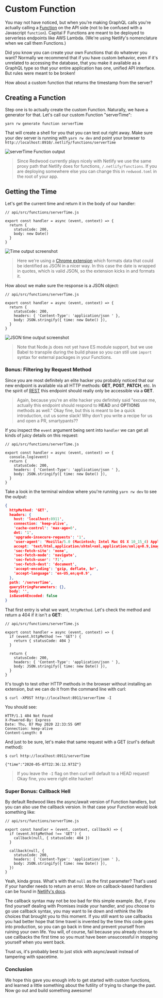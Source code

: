 # Custom Function

You may not have noticed, but when you're making GraphQL calls you're actually calling a [Function](https://docs.netlify.com/functions/overview/) on the API side (not to be confused with a Javascript `function`). Capital F Functions are meant to be deployed to serverless endpoints like AWS Lambda. (We're using Netlify's nomenclature when we call them Functions.)

Did you know you can create your own Functions that do whatever you want? Normally we recommend that if you have custom behavior, even if it's unrelated to accessing the database, that you make it available as a GraphQL type so that your entire application has one, unified API interface. But rules were meant to be broken!

How about a custom function that returns the timestamp from the server?

## Creating a Function

Step one is to actually create the custom Function. Naturally, we have a generator for that. Let's call our custom Function "serverTime":

```terminal
yarn rw generate function serverTime
```

That will create a shell for you that you can test out right away. Make sure your dev server is running with `yarn rw dev` and point your browser to `http://localhost:8910/.netlify/functions/serverTime`

![serverTime Function output](https://user-images.githubusercontent.com/300/81349715-69462700-9075-11ea-87c0-a8a1c564a1b6.png)

> Since Redwood currently plays nicely with Netlify we use the same proxy path that Netlify does for functions, `/.netlify/functions`. If you are deploying somewhere else you can change this in  `redwood.toml` in the root of your app.

## Getting the Time

Let's get the current time and return it in the body of our handler:

```javascript{6}
// api/src/functions/serverTime.js

export const handler = async (event, context) => {
  return {
    statusCode: 200,
    body: new Date()
  }
}
```

![Time output screenshot](https://user-images.githubusercontent.com/300/81352089-87faec80-907a-11ea-96f7-bb05345a86d7.png)

> Here we're using a [Chrome extension](https://chrome.google.com/webstore/detail/json-viewer/gbmdgpbipfallnflgajpaliibnhdgobh) which formats data that could be identified as JSON in a nicer way. In this case the date is wrapped in quotes, which is valid JSON, so the extension kicks in and formats it.

How about we make sure the response is a JSON object:

```javascript{6-7}
// api/src/functions/serverTime.js

export const handler = async (event, context) => {
  return {
    statusCode: 200,
    headers: { 'Content-Type': 'application/json ' },
    body: JSON.stringify({ time: new Date() }),
  }
}
```

![JSON time output screenshot](https://user-images.githubusercontent.com/300/81352131-9fd27080-907a-11ea-8db0-6308a4c48b5f.png)

> Note that Node.js does not yet have ES module support, but we use Babel to transpile during the build phase so you can still use `import` syntax for external packages in your Functions.

### Bonus: Filtering by Request Method

Since you are most definitely an elite hacker you probably noticed that our new endpoint is available via all HTTP methods: **GET**, **POST**, **PATCH**, etc. In the spirit of [REST](https://www.codecademy.com/articles/what-is-rest) this endpoint should really only be accessible via a **GET**.

> Again, because you're an elite hacker you definitely said "excuse me, actually this endpoint should respond to **HEAD** and **OPTIONS** methods as well." Okay fine, but this is meant to be a quick introduction, cut us some slack! Why don't you write a recipe for us and open a PR, smartypants??

If you inspect the `event` argument being sent into `handler` we can get all kinds of juicy details on this request:

```javascript{4}
// api/src/functions/serverTime.js

export const handler = async (event, context) => {
  console.log(event)
  return {
    statusCode: 200,
    headers: { 'Content-Type': 'application/json ' },
    body: JSON.stringify({ time: new Date() }),
  }
}
```

Take a look in the terminal window where you're running `yarn rw dev` to see the output:

```json
{
  httpMethod: 'GET',
  headers: {
    host: 'localhost:8911',
    connection: 'keep-alive',
    'cache-control': 'max-age=0',
    dnt: '1',
    'upgrade-insecure-requests': '1',
    'user-agent': 'Mozilla/5.0 (Macintosh; Intel Mac OS X 10_15_4) AppleWebKit/537.36 (KHTML, like Gecko) Chrome/81.0.4044.129 Safari/537.36',
    accept: 'text/html,application/xhtml+xml,application/xml;q=0.9,image/webp,image/apng;q=0.8,application/signed-exchange;v=b3;q=0.9',
    'sec-fetch-site': 'none',
    'sec-fetch-mode': 'navigate',
    'sec-fetch-user': '?1',
    'sec-fetch-dest': 'document',
    'accept-encoding': 'gzip, deflate, br',
    'accept-language': 'en-US,en;q=0.9',
  },
  path: '/serverTime',
  queryStringParameters: {},
  body: '',
  isBase64Encoded: false
}
```

That first entry is what we want, `httpMethod`. Let's check the method and return a 404 if it isn't a **GET**:

```javascript{4-6}
// api/src/functions/serverTime.js

export const handler = async (event, context) => {
  if (event.httpMethod !== 'GET') {
    return { statusCode: 404 }
  }

  return {
    statusCode: 200,
    headers: { 'Content-Type': 'application/json ' },
    body: JSON.stringify({ time: new Date() }),
  }
}
```

It's tough to test other HTTP methods in the browser without installing an extension, but we can do it from the command line with curl:

```terminal
$ curl -XPOST http://localhost:8911/serverTime -I
```

You should see:

```terminal
HTTP/1.1 404 Not Found
X-Powered-By: Express
Date: Thu, 07 May 2020 22:33:55 GMT
Connection: keep-alive
Content-Length: 0
```

And just to be sure, let's make that same request with a GET (curl's default method):

```terminal
$ curl http://localhost:8911/serverTime
```

```
{"time":"2020-05-07T22:36:12.973Z"}
```

> If you leave the `-I` flag on then curl will default to a HEAD request! Okay fine, you were right elite hacker!

### Super Bonus: Callback Hell

By default Redwood likes the async/await version of Function handlers, but you can also use the callback version. In that case your Function would look something like:

```javascript{3,5,8,12}
// api/src/functions/serverTime.js

export const handler = (event, context, callback) => {
  if (event.httpMethod !== 'GET') {
    callback(null, { statusCode: 404 })
  }

  callback(null, {
    statusCode: 200,
    headers: { 'Content-Type': 'application/json ' },
    body: JSON.stringify({ time: new Date() }),
  })
}
```

Yeah, kinda gross. What's with that `null` as the first parameter? That's used if your handler needs to return an error. More on callback-based handlers can be found in [Netlify's docs](https://docs.netlify.com/functions/build-with-javascript/#format).

The callback syntax may not be *too* bad for this simple example. But, if you find yourself dealing with Promises inside your handler, and you choose to go use callback syntax, you may want to lie down and rethink the life choices that brought you to this moment. If you still want to use callbacks you had better hope that time travel is invented by the time this code goes into production, so you can go back in time and prevent yourself from ruining your own life. You will, of course, fail because you already choose to use callbacks the first time so you must have been unsuccessful in stopping yourself when you went back.

Trust us, it's probably best to just stick with async/await instead of tampering with spacetime.

### Conclusion

We hope this gave you enough info to get started with custom functions, and learned a little something about the futility of trying to change the past. Now go out and build something awesome!
